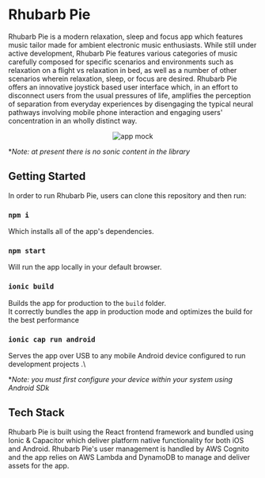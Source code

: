 # Rhubarb Pie

Rhubarb Pie is a modern relaxation, sleep and focus app which features music tailor made for ambient electronic music enthusiasts. While still under active development, Rhubarb Pie features various categories of music carefully composed for specific scenarios and environments such as relaxation on a flight vs relaxation in bed, as well as a number of other scenarios wherein relaxation, sleep, or focus are desired. Rhubarb Pie offers an innovative joystick based user interface which, in an effort to disconnect users from the usual pressures of life, amplifies the perception of separation from everyday experiences by disengaging the typical neural pathways involving mobile phone interaction and engaging users' concentration in an wholly distinct way.

<p align='center'>
<img src='https://github.com/jsb1138/Rhubarb-Pie/blob/master/rhubarb_mock_hands_s.png?raw=true' alt='app mock'>
</p>

**Note: at present there is no sonic content in the library*

## Getting Started

In order to run Rhubarb Pie, users can clone this repository and then run:

### `npm i`

Which installs all of the app's dependencies.

### `npm start`

Will run the app locally in your default browser.

### `ionic build`

Builds the app for production to the `build` folder.\
It correctly bundles the app in production mode and optimizes the build for the best performance

### `ionic cap run android`

Serves the app over USB to any mobile Android device configured to run development projects .\

**Note: you must first configure your device within your system using Android SDk*

## Tech Stack

Rhubarb Pie is built using the React frontend framework and bundled using Ionic & Capacitor which deliver platform native functionality for both iOS and Android. Rhubarb Pie's user management is handled by AWS Cognito and the app relies on AWS Lambda and DynamoDB to manage and deliver assets for the app.
